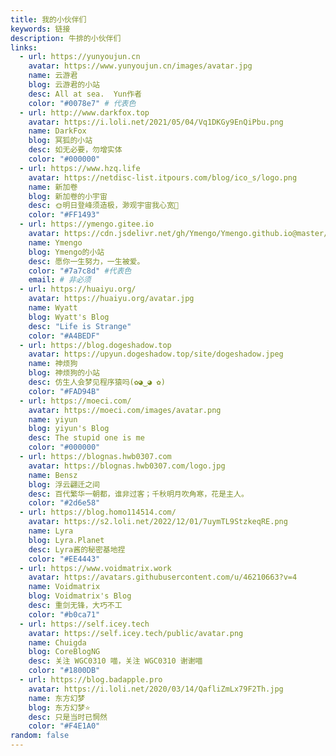 ```yaml
---
title: 我的小伙伴们
keywords: 链接
description: 牛排的小伙伴们
links: 
  - url: https://yunyoujun.cn
    avatar: https://www.yunyoujun.cn/images/avatar.jpg
    name: 云游君
    blog: 云游君的小站
    desc: All at sea.  Yun作者
    color: "#0078e7" # 代表色
  - url: http://www.darkfox.top
    avatar: https://i.loli.net/2021/05/04/Vq1DKGy9EnQiPbu.png
    name: DarkFox
    blog: 冥狐的小站
    desc: 如无必要，勿增实体
    color: "#000000"
  - url: https://www.hzq.life
    avatar: https://netdisc-list.itpours.com/blog/ico_s/logo.png
    name: 新加卷
    blog: 新加卷的小宇宙
    desc: 🌞明日登峰须造极，渺观宇宙我心宽🌠
    color: "#FF1493"
  - url: https://ymengo.gitee.io
    avatar: https://cdn.jsdelivr.net/gh/Ymengo/Ymengo.github.io@master/css/images/Gravater.jpg
    name: Ymengo
    blog: Ymengo的小站
    desc: 愿你一生努力，一生被爱。
    color: "#7a7c8d" #代表色
    email: # 非必须
  - url: https://huaiyu.org/
    avatar: https://huaiyu.org/avatar.jpg
    name: Wyatt
    blog: Wyatt's Blog 
    desc: "Life is Strange"
    color: "#A4BEDF"
  - url: https://blog.dogeshadow.top
    avatar: https://upyun.dogeshadow.top/site/dogeshadow.jpeg
    name: 神烦狗
    blog: 神烦狗的小站
    desc: 仿生人会梦见程序猿吗(✿◕‿◕ ✿)
    color: "#FAD94B"
  - url: https://moeci.com/
    avatar: https://moeci.com/images/avatar.png
    name: yiyun
    blog: yiyun's Blog
    desc: The stupid one is me
    color: "#000000"
  - url: https://blognas.hwb0307.com
    avatar: https://blognas.hwb0307.com/logo.jpg
    name: Bensz
    blog: 浮云翩迁之间
    desc: 百代繁华一朝都，谁非过客；千秋明月吹角寒，花是主人。
    color: "#2d6e58"
  - url: https://blog.homo114514.com/
    avatar: https://s2.loli.net/2022/12/01/7uymTL9StzkeqRE.png
    name: Lyra
    blog: Lyra.Planet
    desc: Lyra酱的秘密基地捏
    color: "#EE4443"
  - url: https://www.voidmatrix.work
    avatar: https://avatars.githubusercontent.com/u/46210663?v=4
    name: Voidmatrix
    blog: Voidmatrix's Blog
    desc: 重剑无锋，大巧不工
    color: "#b0ca71"
  - url: https://self.icey.tech
    avatar: https://self.icey.tech/public/avatar.png
    name: Chuigda
    blog: CoreBlogNG
    desc: 关注 WGC0310 喵，关注 WGC0310 谢谢喵
    color: "#1800DB"
  - url: https://blog.badapple.pro
    avatar: https://i.loli.net/2020/03/14/QafliZmLx79F2Th.jpg
    name: 东方幻梦
    blog: 东方幻梦⭐️
    desc: 只是当时已惘然
    color: "#F4E1A0"
random: false
---
```


<YunLinks :links="frontmatter.links" :random="frontmatter.random" />
